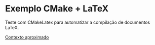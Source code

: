 # Exemplo CMake + LaTeX

Teste com CMakeLatex para automatizar a compilação
de documentos LaTeX.

[Contexto aproximado](https://x.com/planet4589/status/1699183462614225142)
